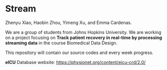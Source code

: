 # Stream

Zhenyu Xiao, Haobin Zhou, Yimeng Xu, and Emma Cardenas.

We are a group of students from Johns Hopkins University. We are working on a project focusing on **Track patient recovery in real-time by processing streaming data** in the course Biomedical Data Design.

This repository will contain our source codes and every week progress.

**eICU** Database website: https://physionet.org/content/eicu-crd/2.0/
